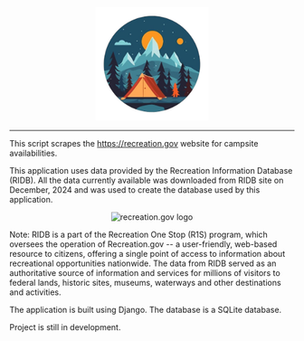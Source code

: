 <div align="center">
<a href="https://github.com/rudugampola/Campsite-Finder">
  <img src="https://github.com/rudugampola/CampQuest/blob/916bced9503e5805d2eb4b7c056697c3d6898ae3/camp/static/images/campquest.png"
    width="200" height="200" alt="campquest">
</a>
</div>

---

This script scrapes the https://recreation.gov website for campsite availabilities.

This application uses data provided by the Recreation Information Database (RIDB). All the data currently available was downloaded from RIDB site on December, 2024 and was used to create the database used by this application.
<div align="center"><img src="https://github.com/user-attachments/assets/c8dd586f-8b14-45c1-810b-31b344ed6071" alt="recreation.gov logo" height="90"></div>

Note: RIDB is a part of the Recreation One Stop (R1S) program, which oversees the operation of Recreation.gov -- a user-friendly, web-based resource to citizens, offering a single point of access to information about recreational opportunities nationwide. The data from RIDB served as an authoritative source of information and services for millions of visitors to federal lands, historic sites, museums, waterways and other destinations and activities.

The application is built using Django. The database is a SQLite database. 

Project is still in development.
